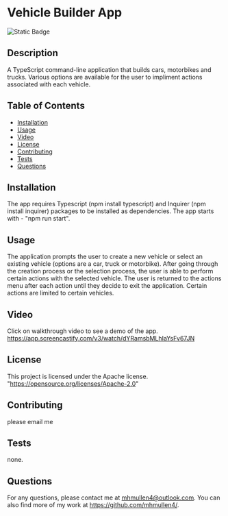 # Vehicle Builder App
![Static Badge](https://img.shields.io/badge/License-Apache-brightgreen)

  ## Description
  A TypeScript command-line application that builds cars, motorbikes and trucks. Various options are available for the user to impliment actions associated with each vehicle.

  ## Table of Contents
  - [Installation](#installation)
  - [Usage](#usage)
  - [Video](#video)
  - [License](#license)
  - [Contributing](#contributing)
  - [Tests](#tests)
  - [Questions](#questions)

  ## Installation
  The app requires Typescript (npm install typescript) and Inquirer (npm install inquirer) packages to be installed as dependencies.  The app starts with -
  "npm run start".

  ## Usage
  The application prompts the user to create a new vehicle or select an existing vehicle (options are a car, truck or motorbike). After going through the creation process or the selection process, the user is able to perform certain actions with the selected vehicle. The user is returned to the actions menu after each action until they decide to exit the application.  Certain actions are limited to certain vehicles. 

  ## Video
  Click on walkthrough video to see a demo of the app.
  https://app.screencastify.com/v3/watch/dYRamsbMLhIaYsFv67JN


  ## License
  This project is licensed under the Apache license.
  "https://opensource.org/licenses/Apache-2.0"

  ## Contributing
  please email me

  ## Tests
  none. 

  ## Questions
  For any questions, please contact me at mhmullen4@outlook.com. You can also find more of my work at https://github.com/mhmullen4/.



